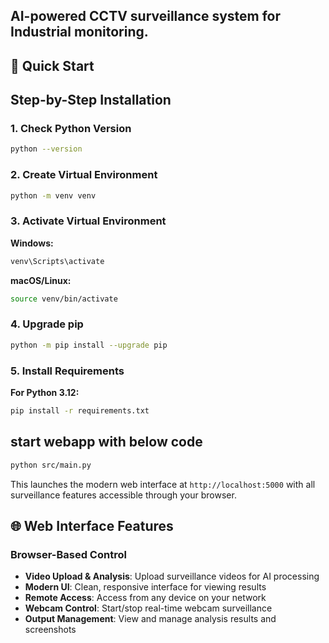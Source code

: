 ## AI-powered CCTV surveillance system for Industrial monitoring.
## 🚀 Quick Start

## Step-by-Step Installation

### 1. Check Python Version
```bash
python --version
```

### 2. Create Virtual Environment
```bash
python -m venv venv
```

### 3. Activate Virtual Environment
**Windows:**
```bash
venv\Scripts\activate
```

**macOS/Linux:**
```bash
source venv/bin/activate
```

### 4. Upgrade pip
```bash
python -m pip install --upgrade pip
```

### 5. Install Requirements 

**For Python 3.12:**
```bash
pip install -r requirements.txt
```

## start webapp with below code
```bash
python src/main.py
```

This launches the modern web interface at `http://localhost:5000` with all surveillance features accessible through your browser.

## 🌐 Web Interface Features

### Browser-Based Control
- **Video Upload & Analysis**: Upload surveillance videos for AI processing
- **Modern UI**: Clean, responsive interface for viewing results
- **Remote Access**: Access from any device on your network
- **Webcam Control**: Start/stop real-time webcam surveillance
- **Output Management**: View and manage analysis results and screenshots
